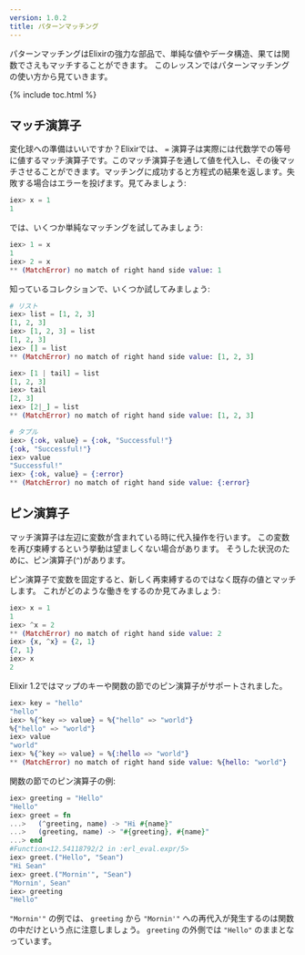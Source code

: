 ```yaml
---
version: 1.0.2
title: パターンマッチング
---
```


パターンマッチングはElixirの強力な部品で、単純な値やデータ構造、果ては関数でさえもマッチすることができます。
このレッスンではパターンマッチングの使い方から見ていきます。

{% include toc.html %}

## マッチ演算子

変化球への準備はいいですか？Elixirでは、 `=` 演算子は実際には代数学での等号に値するマッチ演算子です。このマッチ演算子を通して値を代入し、その後マッチさせることができます。マッチングに成功すると方程式の結果を返します。失敗する場合はエラーを投げます。見てみましょう:

```elixir
iex> x = 1
1
```

では、いくつか単純なマッチングを試してみましょう:

```elixir
iex> 1 = x
1
iex> 2 = x
** (MatchError) no match of right hand side value: 1
```

知っているコレクションで、いくつか試してみましょう:

```elixir
# リスト
iex> list = [1, 2, 3]
[1, 2, 3]
iex> [1, 2, 3] = list
[1, 2, 3]
iex> [] = list
** (MatchError) no match of right hand side value: [1, 2, 3]

iex> [1 | tail] = list
[1, 2, 3]
iex> tail
[2, 3]
iex> [2|_] = list
** (MatchError) no match of right hand side value: [1, 2, 3]

# タプル
iex> {:ok, value} = {:ok, "Successful!"}
{:ok, "Successful!"}
iex> value
"Successful!"
iex> {:ok, value} = {:error}
** (MatchError) no match of right hand side value: {:error}
```

## ピン演算子

マッチ演算子は左辺に変数が含まれている時に代入操作を行います。
この変数を再び束縛するという挙動は望ましくない場合があります。
そうした状況のために、ピン演算子(`^`)があります。

ピン演算子で変数を固定すると、新しく再束縛するのではなく既存の値とマッチします。
これがどのような働きをするのか見てみましょう:

```elixir
iex> x = 1
1
iex> ^x = 2
** (MatchError) no match of right hand side value: 2
iex> {x, ^x} = {2, 1}
{2, 1}
iex> x
2
```

Elixir 1.2ではマップのキーや関数の節でのピン演算子がサポートされました。

```elixir
iex> key = "hello"
"hello"
iex> %{^key => value} = %{"hello" => "world"}
%{"hello" => "world"}
iex> value
"world"
iex> %{^key => value} = %{:hello => "world"}
** (MatchError) no match of right hand side value: %{hello: "world"}
```

関数の節でのピン演算子の例:

```elixir
iex> greeting = "Hello"
"Hello"
iex> greet = fn
...>   (^greeting, name) -> "Hi #{name}"
...>   (greeting, name) -> "#{greeting}, #{name}"
...> end
#Function<12.54118792/2 in :erl_eval.expr/5>
iex> greet.("Hello", "Sean")
"Hi Sean"
iex> greet.("Mornin'", "Sean")
"Mornin', Sean"
iex> greeting
"Hello"
```

`"Mornin'"` の例では、 `greeting` から `"Mornin'"` への再代入が発生するのは関数の中だけという点に注意しましょう。 `greeting` の外側では `"Hello"` のままとなっています。
